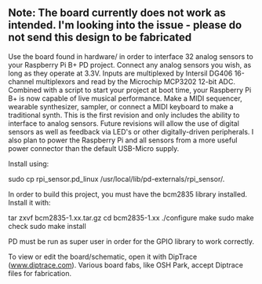 ## Note: The board currently does not work as intended. I'm looking into the issue - please do not send this design to be fabricated ##

Use the board found in hardware/ in order to interface 32 analog sensors to your Raspberry Pi B+ PD project. Connect any analog sensors you wish, as long as they operate at 3.3V. Inputs are multiplexed by Intersil DG406 16-channel multiplexors and read by the Microchip MCP3202 12-bit ADC. Combined with a script to start your project at boot time, your Raspberry Pi B+ is now capable of live musical performance. Make a MIDI sequencer, wearable synthesizer, sampler, or connect a MIDI keyboard to make a traditional synth. This is the first revision and only includes the ability to interface to analog sensors. Future revisions will allow the use of digital sensors as well as feedback via LED's or other digitally-driven peripherals. I also plan to power the Raspberry Pi and all sensors from a more useful power connector than the default USB-Micro supply.

Install using:

sudo cp rpi_sensor.pd_linux /usr/local/lib/pd-externals/rpi_sensor/.


In order to build this project, you must have the bcm2835 library installed. Install it with:

tar zxvf bcm2835-1.xx.tar.gz
cd bcm2835-1.xx
./configure
make
sudo make check
sudo make install

PD must be run as super user in order for the GPIO library to work correctly.

To view or edit the board/schematic, open it with DipTrace (www.diptrace.com). Various board fabs, like OSH Park, accept Diptrace files for fabrication.
